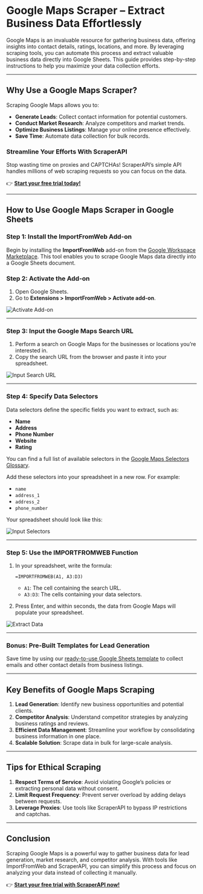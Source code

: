 
# Google Maps Scraper – Extract Business Data Effortlessly

Google Maps is an invaluable resource for gathering business data, offering insights into contact details, ratings, locations, and more. By leveraging scraping tools, you can automate this process and extract valuable business data directly into Google Sheets. This guide provides step-by-step instructions to help you maximize your data collection efforts.

---

## Why Use a Google Maps Scraper?

Scraping Google Maps allows you to:

- **Generate Leads**: Collect contact information for potential customers.
- **Conduct Market Research**: Analyze competitors and market trends.
- **Optimize Business Listings**: Manage your online presence effectively.
- **Save Time**: Automate data collection for bulk records.

### Streamline Your Efforts With ScraperAPI
Stop wasting time on proxies and CAPTCHAs! ScraperAPI’s simple API handles millions of web scraping requests so you can focus on the data.  

👉 [**Start your free trial today!**](https://bit.ly/Scraperapi)

---

## How to Use Google Maps Scraper in Google Sheets

### Step 1: Install the ImportFromWeb Add-on
Begin by installing the **ImportFromWeb** add-on from the [Google Workspace Marketplace](https://workspace.google.com/marketplace/app/importfromweb_web_scraping_in_google_she/278587576794). This tool enables you to scrape Google Maps data directly into a Google Sheets document.

### Step 2: Activate the Add-on
1. Open Google Sheets.
2. Go to **Extensions > ImportFromWeb > Activate add-on**.

![Activate Add-on](https://nodatanobusiness.com/wp-content/uploads/2023/06/Google_Maps_Scraper1.png)

---

### Step 3: Input the Google Maps Search URL
1. Perform a search on Google Maps for the businesses or locations you’re interested in.
2. Copy the search URL from the browser and paste it into your spreadsheet.

![Input Search URL](https://nodatanobusiness.com/wp-content/uploads/2023/06/Google_Maps_Scraper2.png)

---

### Step 4: Specify Data Selectors
Data selectors define the specific fields you want to extract, such as:

- **Name**
- **Address**
- **Phone Number**
- **Website**
- **Rating**

You can find a full list of available selectors in the [Google Maps Selectors Glossary](https://nodatanobusiness.com/resources/importfromweb-google-maps-data-selectors/).

Add these selectors into your spreadsheet in a new row. For example:
- `name`
- `address_1`
- `address_2`
- `phone_number`

Your spreadsheet should look like this:

![Input Selectors](https://nodatanobusiness.com/wp-content/uploads/2023/06/Google_Maps_Scraper3.png)

---

### Step 5: Use the IMPORTFROMWEB Function
1. In your spreadsheet, write the formula:  
   ```excel
   =IMPORTFROMWEB(A1, A3:D3)
   ```
   - `A1`: The cell containing the search URL.
   - `A3:D3`: The cells containing your data selectors.

2. Press Enter, and within seconds, the data from Google Maps will populate your spreadsheet.

![Extract Data](https://nodatanobusiness.com/wp-content/uploads/2023/06/Google_Maps_Scraper4.png)

---

### Bonus: Pre-Built Templates for Lead Generation
Save time by using our [ready-to-use Google Sheets template](https://docs.google.com/spreadsheets/d/1ipep6L5Iaf6WxiXHvKd2kmQHH_lfKDurFIXBgikYIiM/) to collect emails and other contact details from business listings.

---

## Key Benefits of Google Maps Scraping

1. **Lead Generation**: Identify new business opportunities and potential clients.
2. **Competitor Analysis**: Understand competitor strategies by analyzing business ratings and reviews.
3. **Efficient Data Management**: Streamline your workflow by consolidating business information in one place.
4. **Scalable Solution**: Scrape data in bulk for large-scale analysis.

---

## Tips for Ethical Scraping
1. **Respect Terms of Service**: Avoid violating Google’s policies or extracting personal data without consent.
2. **Limit Request Frequency**: Prevent server overload by adding delays between requests.
3. **Leverage Proxies**: Use tools like ScraperAPI to bypass IP restrictions and captchas.

---

## Conclusion

Scraping Google Maps is a powerful way to gather business data for lead generation, market research, and competitor analysis. With tools like ImportFromWeb and ScraperAPI, you can simplify this process and focus on analyzing your data instead of collecting it manually.

👉 [**Start your free trial with ScraperAPI now!**](https://bit.ly/Scraperapi)
